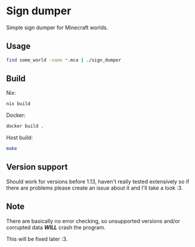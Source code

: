 # Sign dumper

Simple sign dumper for Minecraft worlds.

## Usage

```sh
find some_world -name *.mca | ./sign_dumper
```

## Build

Nix:
```sh
nix build
```

Docker:
```sh
docker build .
```

Host build:
```sh
make
```

## Version support

Should work for versions before 1.13, haven't really tested extensively so if
there are problems please create an issue about it and I'll take a look :3.

## Note

There are basically no error checking, so unsupported versions and/or corrupted
data ***WILL*** crash the program.

This will be fixed later :3.
